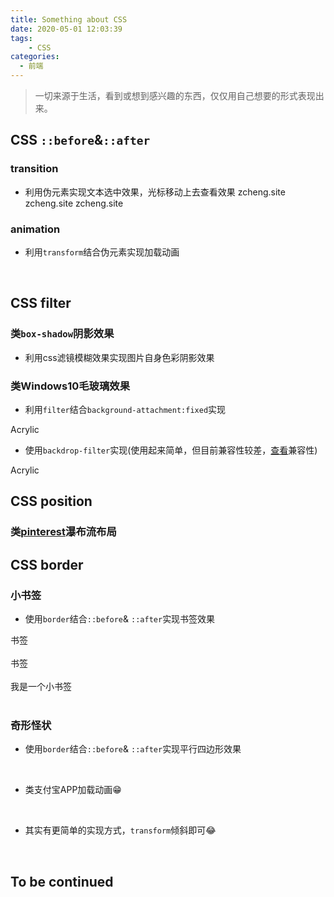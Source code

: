 ```yaml
---
title: Something about CSS
date: 2020-05-01 12:03:39
tags:
    - CSS
categories:
  - 前端
---
```

<link href="/scss/something.css" rel="stylesheet"></link>

> 一切来源于生活，看到或想到感兴趣的东西，仅仅用自己想要的形式表现出来。

## CSS `::before`&`::after`
### transition

- 利用伪元素实现文本选中效果，光标移动上去查看效果
<span class="transition-demo demo-1">zcheng.site</span>
<span class="transition-demo demo-2">zcheng.site</span>
<span class="transition-demo demo-3-parent"><span class="transition-demo demo-3-child">zcheng.site</span></span>

### animation

- 利用`transform`结合伪元素实现加载动画
<div class="animation-demo demo-1"></div>
<div class="animation-demo demo-2"></div><br>

## CSS filter
### 类`box-shadow`阴影效果

- 利用css滤镜模糊效果实现图片自身色彩阴影效果

<div class="filter-shadow demo-1"></div><div class="filter-shadow demo-2"></div><div class="filter-shadow demo-3"></div>

### 类Windows10毛玻璃效果

- 利用`filter`结合`background-attachment:fixed`实现

<div class="acrylic-filer demo-1">
  <div class="acrylic">Acrylic</div>
</div>

- 使用`backdrop-filter`实现(使用起来简单，但目前兼容性较差，[查看](https://www.caniuse.com/#search=backdrop-filter)兼容性)

<div class="acrylic-backdrop-filter demo-2">
  <div class="acrylic">Acrylic</div>
</div>

## CSS position
### 类[pinterest](https://www.pinterest.com/)瀑布流布局

## CSS border
### 小书签
- 使用`border`结合`::before`& `::after`实现书签效果
<div class="border-demo demo-1">书签</div><br>
<div class="border-demo demo-2">书签</div><br>
<div class="border-demo demo-3">我是一个小书签</div><br>

### 奇形怪状

- 使用`border`结合`::before`& `::after`实现平行四边形效果
<div class="border-demo demo-4"></div><br>

- 类支付宝APP加载动画😁
<div class="border-demo">
  <div class="demo-5-1"></div>
</div>
<div class="border-demo">
  <div class="demo-5-2"></div>
</div>
<div class="border-demo">
  <div class="demo-5-3"></div>
</div><br>

- 其实有更简单的实现方式，`transform`倾斜即可😂
<div class="border-demo demo-6"></div><br>

<h2 class="to-be-continued headerlink" id="To be continued">To be continued<dot></dot></h2>
